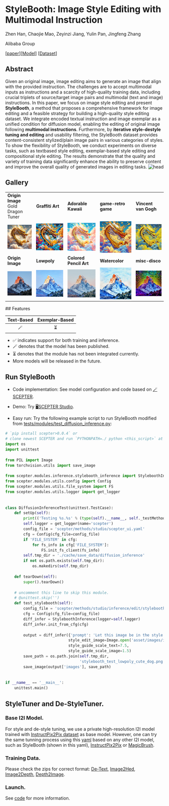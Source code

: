 
# StyleBooth: Image Style Editing with Multimodal Instruction

Zhen Han, Chaojie Mao, Zeyinzi Jiang, Yulin Pan, Jingfeng Zhang

Alibaba Group

[[paper](https://arxiv.org/abs/2404.12154)][[Model](https://modelscope.cn/models/iic/stylebooth/summary)] [[Dataset](https://modelscope.cn/models/iic/stylebooth/summary)]

## Abstract

Given an original image, image editing aims to generate an image that align with the provided instruction. The challenges are to accept multimodal inputs as instructions and a scarcity of high-quality training data, including crucial triplets of source/target image pairs and multimodal (text and image) instructions. In this paper, we focus on image style editing and present <strong>StyleBooth</strong>, a method that proposes a comprehensive framework for image editing and a feasible strategy for building a high-quality style editing dataset. We integrate encoded textual instruction and image exemplar as a unified condition for diffusion model, enabling the editing of original image following <strong>multimodal instructions</strong>. Furthermore, by <strong>iterative style-destyle tuning and editing</strong> and usability filtering, the StyleBooth dataset provides content-consistent stylized/plain image pairs in various categories of styles. To show the flexibility of StyleBooth, we conduct experiments on diverse tasks, such as textbased style editing, exemplar-based style editing and compositional style editing. The results demonstrate that the quality and variety of training data significantly enhance the ability to preserve content and improve the overall quality of generated images in editing tasks.
![head](https://ali-vilab.github.io/stylebooth-page/public/images/head.jpg "head")

## Gallery

<table>
  <tr>
    <td><strong>Origin Image</strong><br>Gold Dragon Tuner</td>
    <td><strong>Graffiti Art</strong></td>
    <td><strong>Adorable Kawaii</strong></td>
    <td><strong>game-retro game</strong></td>
    <td><strong>Vincent van Gogh</strong></td>
  </tr>
  <tr>
    <td><img src="../../../asset/images/scedit/tuner_gold_dragon.jpeg" width="240"></td>
    <td><img src="../../../asset/images/stylebooth/graffiti.jpeg" width="240"></td>
    <td><img src="../../../asset/images/stylebooth/kawaii.jpeg" width="240"></td>
    <td><img src="../../../asset/images/stylebooth/retrogame.jpeg" width="240"></td>
    <td><img src="../../../asset/images/stylebooth/vangogh.jpeg" width="240"></td>
  </tr>
  <tr>
    <td><strong>Origin Image</strong></td>
    <td><strong>Lowpoly</strong></td>
    <td><strong>Colored Pencil Art</strong></td>
    <td><strong>Watercolor</strong></td>
    <td><strong>misc-disco</strong></td>
  </tr>
  <tr>
    <td><img src="../../../asset/images/stylebooth/mountain.jpg" width="240"></td>
    <td><img src="../../../asset/images/stylebooth/lowpoly.jpg" width="240"></td>
    <td><img src="../../../asset/images/stylebooth/colorpencil.jpeg" width="240"></td>
    <td><img src="../../../asset/images/stylebooth/watercolor.jpeg" width="240"></td>
    <td><img src="../../../asset/images/stylebooth/disco.jpeg" width="240"></td>
  </tr>
</table>
## Features

| **Text-Based** | **Exemplar-Based** |
|:--------------:|:-----------------:|
|   🪄           |         ⏳         |

- ✅ indicates support for both training and inference.
- 🪄 denotes that the model has been published.
- ⏳ denotes that the module has not been integrated currently.
- More models will be released in the future.

## Run StyleBooth
- Code implementation: See model configuration and code based on [🪄SCEPTER](https://github.com/modelscope/scepter/blob/main/docs/en/tasks/stylebooth.md).

- Demo: Try [🖥️SCEPTER Studio](https://github.com/modelscope/scepter/tree/main?tab=readme-ov-file#%EF%B8%8F-scepter-studio).

- Easy run:
Try the following example script to run StyleBooth modified from [tests/modules/test_diffusion_inference.py](https://github.com/modelscope/scepter/blob/main/tests/modules/test_diffusion_inference.py):

```python
# `pip install scepter>0.0.4` or
# clone newest SCEPTER and run `PYTHONPATH=./ python <this_script>` at the main branch root.
import os
import unittest

from PIL import Image
from torchvision.utils import save_image

from scepter.modules.inference.stylebooth_inference import StyleboothInference
from scepter.modules.utils.config import Config
from scepter.modules.utils.file_system import FS
from scepter.modules.utils.logger import get_logger


class DiffusionInferenceTest(unittest.TestCase):
    def setUp(self):
        print(('Testing %s.%s' % (type(self).__name__, self._testMethodName)))
        self.logger = get_logger(name='scepter')
        config_file = 'scepter/methods/studio/scepter_ui.yaml'
        cfg = Config(cfg_file=config_file)
        if 'FILE_SYSTEM' in cfg:
            for fs_info in cfg['FILE_SYSTEM']:
                FS.init_fs_client(fs_info)
        self.tmp_dir = './cache/save_data/diffusion_inference'
        if not os.path.exists(self.tmp_dir):
            os.makedirs(self.tmp_dir)

    def tearDown(self):
        super().tearDown()

    # uncomment this line to skip this module.
    # @unittest.skip('')
    def test_stylebooth(self):
        config_file = 'scepter/methods/studio/inference/edit/stylebooth_tb_pro.yaml'
        cfg = Config(cfg_file=config_file)
        diff_infer = StyleboothInference(logger=self.logger)
        diff_infer.init_from_cfg(cfg)

        output = diff_infer({'prompt': 'Let this image be in the style of sai-lowpoly'},
                            style_edit_image=Image.open('asset/images/inpainting_text_ref/ex4_scene_im.jpg'),
                            style_guide_scale_text=7.5,
                            style_guide_scale_image=1.5)
        save_path = os.path.join(self.tmp_dir,
                                 'stylebooth_test_lowpoly_cute_dog.png')
        save_image(output['images'], save_path)


if __name__ == '__main__':
    unittest.main()
```

## StyleTuner and De-StyleTuner.

### Base I2I Model.

For style and de-style tuning, we use a private high-resolution I2I model trained with [InstructPix2Pix dataset](https://instruct-pix2pix.eecs.berkeley.edu/) as base model. However, one can try the same tunning process using this [yaml](https://github.com/modelscope/scepter/blob/main/scepter/methods/edit/edit_512_lora.yaml) based on any other I2I model, such as StyleBooth (shown in this yaml), [InstructPix2Pix](https://github.com/timothybrooks/instruct-pix2pix) or [MagicBrush](https://github.com/OSU-NLP-Group/MagicBrush).

### Training Data.

Please check the zips for correct format: [De-Text](https://www.modelscope.cn/api/v1/models/iic/scepter/repo?Revision=master&FilePath=datasets%2Fdetext.zip), [Image2Hed](https://www.modelscope.cn/api/v1/models/iic/scepter/repo?Revision=master&FilePath=datasets%2Fhed_pair.zip), [Image2Depth](https://www.modelscope.cn/api/v1/models/iic/scepter/repo?Revision=master&FilePath=datasets%2Fimage2depth.zip), [Depth2Image](https://www.modelscope.cn/api/v1/models/iic/scepter/repo?Revision=master&FilePath=datasets%2Fdepth2image.zip).

### Launch.

See [code](https://github.com/modelscope/scepter/blob/cbbef4a2da5b66fc33b9f8ece7f2fb4aac9d6e3c/tests/tools/test_train.py#L220) for more information.
